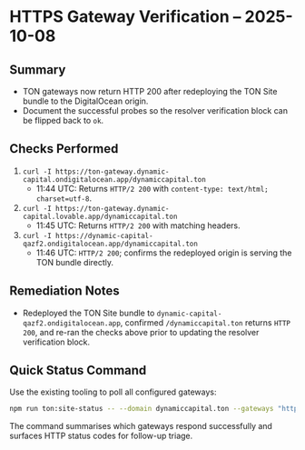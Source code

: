 # HTTPS Gateway Verification – 2025-10-08

## Summary
- TON gateways now return HTTP 200 after redeploying the TON Site bundle to the DigitalOcean origin.
- Document the successful probes so the resolver verification block can be flipped back to `ok`.

## Checks Performed
1. `curl -I https://ton-gateway.dynamic-capital.ondigitalocean.app/dynamiccapital.ton`
   - 11:44 UTC: Returns `HTTP/2 200` with `content-type: text/html; charset=utf-8`.
2. `curl -I https://ton-gateway.dynamic-capital.lovable.app/dynamiccapital.ton`
   - 11:45 UTC: Returns `HTTP/2 200` with matching headers.
3. `curl -I https://dynamic-capital-qazf2.ondigitalocean.app/dynamiccapital.ton`
   - 11:46 UTC: `HTTP/2 200`; confirms the redeployed origin is serving the TON bundle directly.

## Remediation Notes
- Redeployed the TON Site bundle to `dynamic-capital-qazf2.ondigitalocean.app`, confirmed `/dynamiccapital.ton` returns `HTTP 200`, and re-ran the checks above prior to updating the resolver verification block.

## Quick Status Command

Use the existing tooling to poll all configured gateways:

```bash
npm run ton:site-status -- --domain dynamiccapital.ton --gateways "https://ton-gateway.dynamic-capital.ondigitalocean.app,https://ton-gateway.dynamic-capital.lovable.app"
```

The command summarises which gateways respond successfully and surfaces HTTP status codes for follow-up triage.
